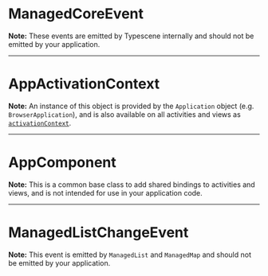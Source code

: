 # ManagedCoreEvent

**Note:** These events are emitted by Typescene internally and should not be emitted by your application.

---

# AppActivationContext

**Note:** An instance of this object is provided by the `Application` object (e.g. `BrowserApplication`), and is also available on all activities and views as [`activationContext`](/docs/ref/AppComponent#AppComponent:activationContext).

---

# AppComponent

**Note:** This is a common base class to add shared bindings to activities and views, and is not intended for use in your application code.

---

# ManagedListChangeEvent

**Note:** This event is emitted by `ManagedList` and `ManagedMap` and should not be emitted by your application.
